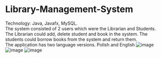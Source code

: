 # Library-Management-System
Technology: Java, Javafx, MySQL.
<br>The system consisted of 2 users which were the Librarian and Students. The Librarian could add, delete student and book in the system. The students could borrow books from the system and return them. 
<br> The application has two language versions. Polish and English
![image](https://user-images.githubusercontent.com/93727414/159259210-9645b0d0-29fe-46e8-bf10-b53bbbdf0736.png)
![image](https://user-images.githubusercontent.com/93727414/159259291-2103d12a-e04a-4196-b1bc-a20566e59102.png)
![image](https://user-images.githubusercontent.com/93727414/159259326-0e45dd79-3001-46f1-9561-844aef19b833.png)


